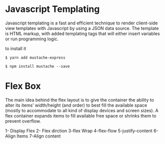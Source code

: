 # Javascript Templating


Javascript templating is a fast and efficient technique to render client-side view templates with Javascript by using a JSON data source. The template is HTML markup, with added templating tags that will either insert variables or run programming logic.


to install it 

`$ yarn add mustache-express`

`$ npm install mustache --save`




# Flex Box 


The main idea behind the flex layout is to give the container the ability to alter its items’ width/height (and order) to best fill the available space (mostly to accommodate to all kind of display devices and screen sizes). A flex container expands items to fill available free space or shrinks them to prevent overflow.


1- Display Flex
2- Flex dirction
3-flex Wrap
4-flex-flow
5-justify-content 
6-Align Items
7-Align content